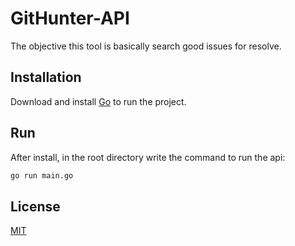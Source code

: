 # GitHunter-API
The objective this tool is basically search good issues for resolve.

## Installation
Download and install [Go](https://golang.org/dl) to run the project.

## Run
After install, in the root directory write the command to run the api:
```bash
go run main.go 
```

## License
[MIT](https://choosealicense.com/licenses/mit/)